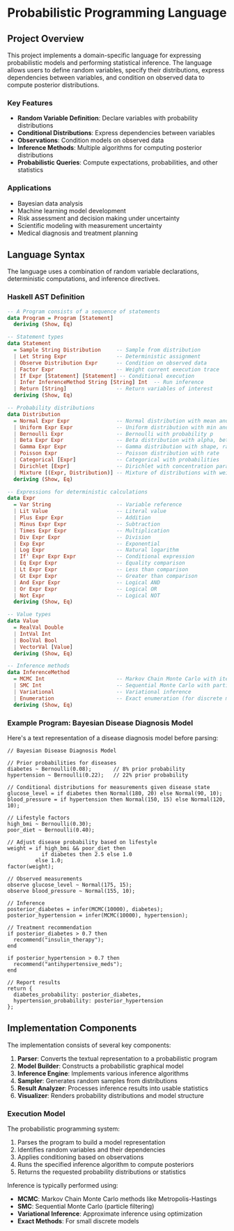 # Probabilistic Programming Language

## Project Overview

This project implements a domain-specific language for expressing probabilistic models and performing statistical inference. The language allows users to define random variables, specify their distributions, express dependencies between variables, and condition on observed data to compute posterior distributions.

### Key Features

- **Random Variable Definition**: Declare variables with probability distributions
- **Conditional Distributions**: Express dependencies between variables
- **Observations**: Condition models on observed data
- **Inference Methods**: Multiple algorithms for computing posterior distributions
- **Probabilistic Queries**: Compute expectations, probabilities, and other statistics

### Applications

- Bayesian data analysis
- Machine learning model development
- Risk assessment and decision making under uncertainty
- Scientific modeling with measurement uncertainty
- Medical diagnosis and treatment planning

## Language Syntax

The language uses a combination of random variable declarations, deterministic computations, and inference directives.

### Haskell AST Definition

```haskell
-- A Program consists of a sequence of statements
data Program = Program [Statement]
  deriving (Show, Eq)

-- Statement types
data Statement
  = Sample String Distribution     -- Sample from distribution
  | Let String Expr                -- Deterministic assignment
  | Observe Distribution Expr      -- Condition on observed data
  | Factor Expr                    -- Weight current execution trace
  | If Expr [Statement] [Statement] -- Conditional execution
  | Infer InferenceMethod String [String] Int  -- Run inference
  | Return [String]                -- Return variables of interest
  deriving (Show, Eq)

-- Probability distributions
data Distribution
  = Normal Expr Expr               -- Normal distribution with mean and std
  | Uniform Expr Expr              -- Uniform distribution with min and max
  | Bernoulli Expr                 -- Bernoulli with probability p
  | Beta Expr Expr                 -- Beta distribution with alpha, beta
  | Gamma Expr Expr                -- Gamma distribution with shape, rate
  | Poisson Expr                   -- Poisson distribution with rate
  | Categorical [Expr]             -- Categorical with probabilities
  | Dirichlet [Expr]               -- Dirichlet with concentration parameters
  | Mixture [(Expr, Distribution)] -- Mixture of distributions with weights
  deriving (Show, Eq)

-- Expressions for deterministic calculations
data Expr
  = Var String                     -- Variable reference
  | Lit Value                      -- Literal value
  | Plus Expr Expr                 -- Addition
  | Minus Expr Expr                -- Subtraction
  | Times Expr Expr                -- Multiplication
  | Div Expr Expr                  -- Division
  | Exp Expr                       -- Exponential
  | Log Expr                       -- Natural logarithm
  | If' Expr Expr Expr             -- Conditional expression
  | Eq Expr Expr                   -- Equality comparison
  | Lt Expr Expr                   -- Less than comparison
  | Gt Expr Expr                   -- Greater than comparison
  | And Expr Expr                  -- Logical AND
  | Or Expr Expr                   -- Logical OR
  | Not Expr                       -- Logical NOT
  deriving (Show, Eq)

-- Value types
data Value
  = RealVal Double
  | IntVal Int
  | BoolVal Bool
  | VectorVal [Value]
  deriving (Show, Eq)

-- Inference methods
data InferenceMethod
  = MCMC Int                       -- Markov Chain Monte Carlo with iterations
  | SMC Int                        -- Sequential Monte Carlo with particles
  | Variational                    -- Variational inference
  | Enumeration                    -- Exact enumeration (for discrete models)
  deriving (Show, Eq)
```

### Example Program: Bayesian Disease Diagnosis Model

Here's a text representation of a disease diagnosis model before parsing:

```
// Bayesian Disease Diagnosis Model

// Prior probabilities for diseases
diabetes ~ Bernoulli(0.08);       // 8% prior probability
hypertension ~ Bernoulli(0.22);   // 22% prior probability

// Conditional distributions for measurements given disease state
glucose_level = if diabetes then Normal(180, 20) else Normal(90, 10);
blood_pressure = if hypertension then Normal(150, 15) else Normal(120, 10);

// Lifestyle factors
high_bmi ~ Bernoulli(0.30);
poor_diet ~ Bernoulli(0.40);

// Adjust disease probability based on lifestyle
weight = if high_bmi && poor_diet then 
           if diabetes then 2.5 else 1.0
         else 1.0;
factor(weight);

// Observed measurements
observe glucose_level ~ Normal(175, 15);
observe blood_pressure ~ Normal(155, 10);

// Inference
posterior_diabetes = infer(MCMC(10000), diabetes);
posterior_hypertension = infer(MCMC(10000), hypertension);

// Treatment recommendation
if posterior_diabetes > 0.7 then
  recommend("insulin_therapy");
end

if posterior_hypertension > 0.7 then
  recommend("antihypertensive_meds");
end

// Report results
return {
  diabetes_probability: posterior_diabetes,
  hypertension_probability: posterior_hypertension
};
```

## Implementation Components

The implementation consists of several key components:

1. **Parser**: Converts the textual representation to a probabilistic program
2. **Model Builder**: Constructs a probabilistic graphical model
3. **Inference Engine**: Implements various inference algorithms
4. **Sampler**: Generates random samples from distributions
5. **Result Analyzer**: Processes inference results into usable statistics
6. **Visualizer**: Renders probability distributions and model structure

### Execution Model

The probabilistic programming system:
1. Parses the program to build a model representation
2. Identifies random variables and their dependencies
3. Applies conditioning based on observations
4. Runs the specified inference algorithm to compute posteriors
5. Returns the requested probability distributions or statistics

Inference is typically performed using:
- **MCMC**: Markov Chain Monte Carlo methods like Metropolis-Hastings
- **SMC**: Sequential Monte Carlo (particle filtering)
- **Variational Inference**: Approximate inference using optimization
- **Exact Methods**: For small discrete models
